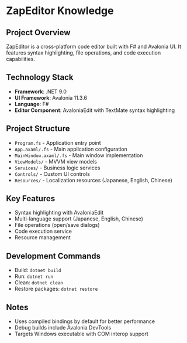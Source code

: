 # ZapEditor Knowledge

## Project Overview
ZapEditor is a cross-platform code editor built with F# and Avalonia UI. It features syntax highlighting, file operations, and code execution capabilities.

## Technology Stack
- **Framework**: .NET 9.0
- **UI Framework**: Avalonia 11.3.6
- **Language**: F#
- **Editor Component**: AvaloniaEdit with TextMate syntax highlighting

## Project Structure
- `Program.fs` - Application entry point
- `App.axaml/.fs` - Main application configuration
- `MainWindow.axaml/.fs` - Main window implementation
- `ViewModels/` - MVVM view models
- `Services/` - Business logic services
- `Controls/` - Custom UI controls
- `Resources/` - Localization resources (Japanese, English, Chinese)

## Key Features
- Syntax highlighting with AvaloniaEdit
- Multi-language support (Japanese, English, Chinese)
- File operations (open/save dialogs)
- Code execution service
- Resource management

## Development Commands
- Build: `dotnet build`
- Run: `dotnet run`
- Clean: `dotnet clean`
- Restore packages: `dotnet restore`

## Notes
- Uses compiled bindings by default for better performance
- Debug builds include Avalonia DevTools
- Targets Windows executable with COM interop support